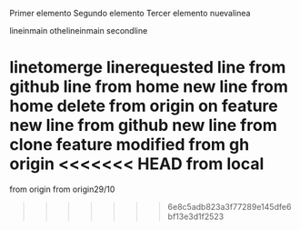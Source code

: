 Primer elemento
Segundo elemento
Tercer elemento
nuevalinea

lineinmain
othelineinmain
secondline

linetomerge
linerequested
line from github
line from home
new line from home
delete from origin
on feature
new line from github
new line from clone feature
modified from gh origin
<<<<<<< HEAD
from local
=======
from origin
from origin29/10
>>>>>>> 6e8c5adb823a3f77289e145dfe6bf13e3d1f2523

